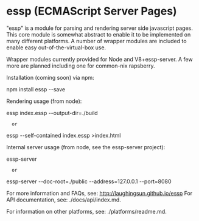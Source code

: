 # essp (ECMAScript Server Pages)

"essp" is a module for parsing and rendering server side javascript pages.  This core module is somewhat abstract to enable it to be implemented on many different platforms.  A number of wrapper modules are included to enable easy out-of-the-virtual-box use.

Wrapper modules currently provided for Node and V8+essp-server.  A few more are planned including one for common-nix rapsberry.

Installation (coming soon) via npm:

  npm install essp --save

Rendering usage (from node):

  essp index.essp --output-dir=./build
  
      or
      
  essp --self-contained index.essp >index.html

Internal server usage (from node, see the essp-server project):

  essp-server
  
      or
    
  essp-server --doc-root=./public --address=127.0.0.1 --port=8080

For more information and FAQs, see: http://laughingsun.github.io/essp
For API documentation, see: ./docs/api/index.md.

For information on other platforms, see: ./platforms/readme.md.
